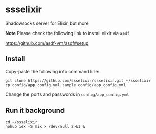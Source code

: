 # ssselixir
Shadowsocks server for Elixir, but more

**Note** Please check the following link to install elixir via `asdf`

https://github.com/asdf-vm/asdf#setup

## Install

Copy-paste the following into command line:

```
git clone https://github.com/ssselixir/ssselixir.git ~/ssselixir
cp config/app_config.yml.sample config/app_config.yml
```

Change the ports and passwords in `config/app_config.yml`

## Run it background

```
cd ~/ssselixir
nohup iex -S mix > /dev/null 2>&1 &
```
